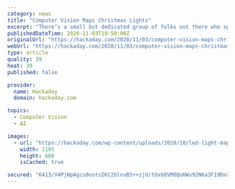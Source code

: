 ```yaml
---
category: news
title: "Computer Vision Maps Christmas Lights"
excerpt: "There’s a small but dedicated group of folks out there who spend all year planning their Christmas decorations. These aren’t simple lawn ornaments or displays, either, but have evolved"
publishedDateTime: 2020-11-03T19:50:00Z
originalUrl: "https://hackaday.com/2020/11/03/computer-vision-maps-christmas-lights/"
webUrl: "https://hackaday.com/2020/11/03/computer-vision-maps-christmas-lights/"
type: article
quality: 39
heat: 39
published: false

provider:
  name: Hackaday
  domain: hackaday.com

topics:
  - Computer Vision
  - AI

images:
  - url: "https://hackaday.com/wp-content/uploads/2020/10/led-light-map-main.jpg"
    width: 1195
    height: 600
    isCached: true

secured: "K413/V4PjNpAgcs0ostsIKt2blnvBS++zjU/tOx68VM8Qo6Wx92NKa3F19DnXTV62PMH4Kw2z+ExtNgK7xq08IHMiB3Gba86r2rRjUdrt4aJYoOopAZ2LI+ZKhOOc3R0Z3Ez70An2zNII1GFXu9JmTD1SE8MM3Zh0UlN27ZdpNWn3Tds8pw35edtnfywqE5vcxnBC6LGgyLN2AFp7oCBRPk+Ke8T7F5Zb8lURN/oxgnZJ6i7ZFdPPbpmMmTmxM5j53SUqH5mwAJypOFmMF/Xit9vpneLCA0iPlJY9tCV8aBZJtIlnp271avtpq1vndAeMAipq1+Q7Ma/K1N7HfT9FSYdZCC1Zh4oM5jXyL5Cbek=;0i4iOv2av5ZFzQAsH7ifzA=="
---
```


